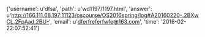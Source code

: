 {'username': u'dfsa', 'path': u'wd1197/1197.html', 'answer': u'http://166.111.68.197:11123/oscourse/OS2016spring/log#A20160220-.2BXwCL.2FpAad.2BU-', 'email': u'dferfreferfwfe@163.com', 'time': '2016-02-22:07:52:41'}